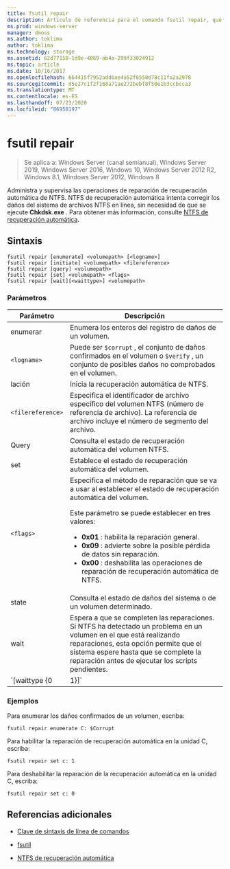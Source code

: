 ```yaml
---
title: fsutil repair
description: Artículo de referencia para el comando fsutil repair, que administra y supervisa las operaciones de reparación de recuperación automática de NTFS.
ms.prod: windows-server
manager: dmoss
ms.author: toklima
author: toklima
ms.technology: storage
ms.assetid: 62d77150-1d9e-4069-ab4a-299f33024912
ms.topic: article
ms.date: 10/16/2017
ms.openlocfilehash: 664415f7952add6ae4a52f6550d78c11fa2a2978
ms.sourcegitcommit: d5e27c1f2f168a71ae272bebf8f50e1b3ccbcca3
ms.translationtype: MT
ms.contentlocale: es-ES
ms.lasthandoff: 07/23/2020
ms.locfileid: "86958197"
---
```

# <a name="fsutil-repair"></a>fsutil repair

> Se aplica a: Windows Server (canal semianual), Windows Server 2019, Windows Server 2016, Windows 10, Windows Server 2012 R2, Windows 8.1, Windows Server 2012, Windows 8

Administra y supervisa las operaciones de reparación de recuperación automática de NTFS. NTFS de recuperación automática intenta corregir los daños del sistema de archivos NTFS en línea, sin necesidad de que se ejecute **Chkdsk.exe** . Para obtener más información, consulte [NTFS de recuperación automática](/previous-versions/windows/it-pro/windows-server-2008-r2-and-2008/cc771388(v=ws.10)).

## <a name="syntax"></a>Sintaxis

```
fsutil repair [enumerate] <volumepath> [<logname>]
fsutil repair [initiate] <volumepath> <filereference>
fsutil repair [query] <volumepath>
fsutil repair [set] <volumepath> <flags>
fsutil repair [wait][<waittype>] <volumepath>

```

### <a name="parameters"></a>Parámetros

| Parámetro | Descripción |
| --------- | ----------- |
| enumerar | Enumera los enteros del registro de daños de un volumen. |
| `<logname>` | Puede ser `$corrupt` , el conjunto de daños confirmados en el volumen o `$verify` , un conjunto de posibles daños no comprobados en el volumen. |
| lación | Inicia la recuperación automática de NTFS. |
| `<filereference>` | Especifica el identificador de archivo específico del volumen NTFS (número de referencia de archivo). La referencia de archivo incluye el número de segmento del archivo. |
| Query | Consulta el estado de recuperación automática del volumen NTFS. |
| set | Establece el estado de recuperación automática del volumen. |
| `<flags>` | Especifica el método de reparación que se va a usar al establecer el estado de recuperación automática del volumen.<p>Este parámetro se puede establecer en tres valores:<ul><li>**0x01** : habilita la reparación general.</li><li>**0x09** : advierte sobre la posible pérdida de datos sin reparación.</li><li>**0x00** : deshabilita las operaciones de reparación de recuperación automática de NTFS.</li></ul> |
| state | Consulta el estado de daños del sistema o de un volumen determinado. |
| wait | Espera a que se completen las reparaciones. Si NTFS ha detectado un problema en un volumen en el que está realizando reparaciones, esta opción permite que el sistema espere hasta que se complete la reparación antes de ejecutar los scripts pendientes. |
| `[waittype {0|1}]` | Indica si se debe esperar a que se complete la reparación actual o esperar a que se completen todas las reparaciones. El parámetro *waittype* se puede establecer en los valores siguientes:<ul><li>**0** : espera a que se completen todas las reparaciones. (valor predeterminado)</li><li>**1** : espera a que se complete la reparación actual.</li></ul> |

### <a name="examples"></a>Ejemplos

Para enumerar los daños confirmados de un volumen, escriba:

```
fsutil repair enumerate C: $Corrupt
```

Para habilitar la reparación de recuperación automática en la unidad C, escriba:

```
fsutil repair set c: 1
```

Para deshabilitar la reparación de la recuperación automática en la unidad C, escriba:

```
fsutil repair set c: 0
```

## <a name="additional-references"></a>Referencias adicionales

- [Clave de sintaxis de línea de comandos](command-line-syntax-key.md)

- [fsutil](fsutil.md)

- [NTFS de recuperación automática](/previous-versions/windows/it-pro/windows-server-2008-r2-and-2008/cc771388(v=ws.10))
